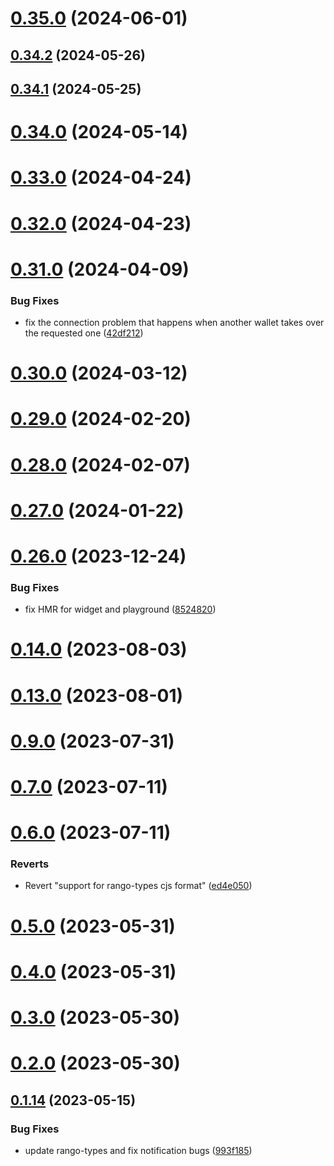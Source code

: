 # [0.35.0](https://github.com/rango-exchange/rango-client/compare/provider-clover@0.34.2...provider-clover@0.35.0) (2024-06-01)



## [0.34.2](https://github.com/rango-exchange/rango-client/compare/provider-clover@0.34.1...provider-clover@0.34.2) (2024-05-26)



## [0.34.1](https://github.com/rango-exchange/rango-client/compare/provider-clover@0.34.0...provider-clover@0.34.1) (2024-05-25)



# [0.34.0](https://github.com/rango-exchange/rango-client/compare/provider-clover@0.33.0...provider-clover@0.34.0) (2024-05-14)



# [0.33.0](https://github.com/rango-exchange/rango-client/compare/provider-clover@0.32.0...provider-clover@0.33.0) (2024-04-24)



# [0.32.0](https://github.com/rango-exchange/rango-client/compare/provider-clover@0.31.0...provider-clover@0.32.0) (2024-04-23)



# [0.31.0](https://github.com/rango-exchange/rango-client/compare/provider-clover@0.30.0...provider-clover@0.31.0) (2024-04-09)


### Bug Fixes

* fix the connection problem that happens when another wallet takes over the requested one ([42df212](https://github.com/rango-exchange/rango-client/commit/42df2120aadd84c95045b0bf76844c19305fb59a))



# [0.30.0](https://github.com/rango-exchange/rango-client/compare/provider-clover@0.29.0...provider-clover@0.30.0) (2024-03-12)



# [0.29.0](https://github.com/rango-exchange/rango-client/compare/provider-clover@0.28.0...provider-clover@0.29.0) (2024-02-20)



# [0.28.0](https://github.com/rango-exchange/rango-client/compare/provider-clover@0.27.0...provider-clover@0.28.0) (2024-02-07)



# [0.27.0](https://github.com/rango-exchange/rango-client/compare/provider-clover@0.26.0...provider-clover@0.27.0) (2024-01-22)



# [0.26.0](https://github.com/rango-exchange/rango-client/compare/provider-clover@0.24.0...provider-clover@0.26.0) (2023-12-24)


### Bug Fixes

* fix HMR for widget and playground ([8524820](https://github.com/rango-exchange/rango-client/commit/8524820f10cf0b8921f3db0c4f620ff98daa4103))



# [0.14.0](https://github.com/rango-exchange/rango-client/compare/provider-clover@0.13.0...provider-clover@0.14.0) (2023-08-03)



# [0.13.0](https://github.com/rango-exchange/rango-client/compare/provider-clover@0.12.0...provider-clover@0.13.0) (2023-08-01)



# [0.9.0](https://github.com/rango-exchange/rango-client/compare/provider-clover@0.8.0...provider-clover@0.9.0) (2023-07-31)



# [0.7.0](https://github.com/rango-exchange/rango-client/compare/provider-clover@0.6.0...provider-clover@0.7.0) (2023-07-11)



# [0.6.0](https://github.com/rango-exchange/rango-client/compare/provider-clover@0.5.0...provider-clover@0.6.0) (2023-07-11)


### Reverts

* Revert "support for rango-types cjs format" ([ed4e050](https://github.com/rango-exchange/rango-client/commit/ed4e050bfc0dcde7aeffa6b0d73b02080a5721eb))



# [0.5.0](https://github.com/rango-exchange/rango-client/compare/provider-clover@0.4.0...provider-clover@0.5.0) (2023-05-31)



# [0.4.0](https://github.com/rango-exchange/rango-client/compare/provider-clover@0.3.0...provider-clover@0.4.0) (2023-05-31)



# [0.3.0](https://github.com/rango-exchange/rango-client/compare/provider-clover@0.2.0...provider-clover@0.3.0) (2023-05-30)



# [0.2.0](https://github.com/rango-exchange/rango-client/compare/provider-clover@0.1.15...provider-clover@0.2.0) (2023-05-30)



## [0.1.14](https://github.com/rango-exchange/rango-client/compare/provider-clover@0.1.13...provider-clover@0.1.14) (2023-05-15)


### Bug Fixes

* update rango-types and fix notification bugs ([993f185](https://github.com/rango-exchange/rango-client/commit/993f185e0b8c5e5e15a2c65ba2d85d1f9c8daa90))



